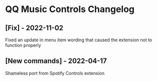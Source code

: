 # QQ Music Controls Changelog

## [Fix] - 2022-11-02

Fixed an update in menu item wording that caused the extension not to function properly

## [New commands] - 2022-04-17

Shameless port from Spotify Controls extension
